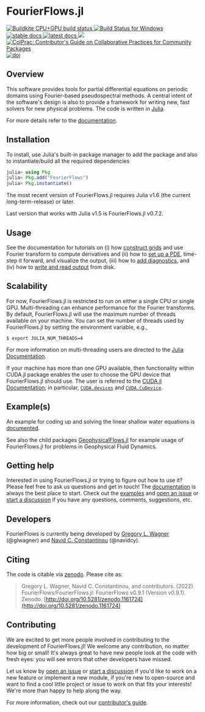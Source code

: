# FourierFlows.jl

<p align="left">
    <a href="https://buildkite.com/julialang/fourierflows-dot-jl">
        <img alt="Buildkite CPU+GPU build status" src="https://img.shields.io/buildkite/4d921fc17b95341ea5477fb62df0e6d9364b61b154e050a123/master?logo=buildkite&label=Buildkite%20CPU%2BGPU">
    </a>
    <a href="https://ci.appveyor.com/project/navidcy/fourierflows-jl">
        <img alt="Build Status for Windows" src="https://img.shields.io/appveyor/ci/navidcy/fourierflows-jl/master?label=Window&logo=appveyor&logoColor=white">
    </a>
    <a href="https://FourierFlows.github.io/FourierFlowsDocumentation/stable">
        <img alt="stable docs" src="https://img.shields.io/badge/documentation-stable%20release-blue">
    </a>
    <a href="https://FourierFlows.github.io/FourierFlowsDocumentation/dev">
        <img alt="latest docs" src="https://img.shields.io/badge/documentation-in%20development-orange">
    </a>
    <a href="https://codecov.io/gh/FourierFlows/FourierFlows.jl">
        <img src="https://codecov.io/gh/FourierFlows/FourierFlows.jl/branch/main/graph/badge.svg?token=BrgeSmKJHD"/>
    </a>
    <a href="https://github.com/SciML/ColPrac">
      <img alt="ColPrac: Contributor's Guide on Collaborative Practices for Community Packages" src="https://img.shields.io/badge/ColPrac-Contributor's%20Guide-blueviolet">
    </a>
    <a href="https://doi.org/10.5281/zenodo.1161724">
        <img alt="doi" src="https://zenodo.org/badge/DOI/10.5281/zenodo.1161724.svg" alt="DOI">
    </a>
</p>


## Overview

This software provides tools for partial differential equations on periodic domains using 
Fourier-based pseudospectral methods. A central intent of the software's design is also to 
provide a framework for writing new, fast solvers for new physical problems. The code is 
written in [Julia][].

For more details refer to the [documentation](https://fourierflows.github.io/FourierFlowsDocumentation/stable/).


## Installation

To install, use Julia's built-in package manager to add the package and also to instantiate/build all the required dependencies

```julia
julia> using Pkg
julia> Pkg.add("FourierFlows")
julia> Pkg.instantiate()
```

The most recent version of FourierFlows.jl requires Julia v1.6 (the current long-term-release) or later.

Last version that works with Julia v1.5 is FourierFlows.jl v0.7.2.


## Usage

See the documentation for tutorials on (i) how [construct grids](https://fourierflows.github.io/FourierFlowsDocumentation/stable/grids/) and use Fourier transform to compute derivatives and (ii) how to [set up a PDE](https://fourierflows.github.io/FourierFlowsDocumentation/stable/problem/), time-step it forward, and visualize the output, (iii) how to [add diagnostics](https://fourierflows.github.io/FourierFlowsDocumentation/stable/diagnostics/), and (iv) how to [write and read output](https://fourierflows.github.io/FourierFlowsDocumentation/stable/output/) from disk.


## Scalability

For now, FourierFlows.jl is restricted to run on either a single CPU or single GPU. Multi-threading
can enhance performance for the Fourier transforms. By default, FourierFlows.jl will use the 
maximum number of threads available on your machine. You can set the number of threads used by
FourierFlows.jl by setting the environment variable, e.g.,

```
$ export JULIA_NUM_THREADS=4
```

For more information on multi-threading users are directed to the [Julia Documentation](https://docs.julialang.org/en/v1/manual/multi-threading/).

If your machine has more than one GPU available, then functionality within CUDA.jl package 
enables the user to choose the GPU device that FourierFlows.jl should use. The user is referred
to the [CUDA.jl Documentation](https://juliagpu.github.io/CUDA.jl/stable/lib/driver/#Device-Management);
in particular, [`CUDA.devices`](https://juliagpu.github.io/CUDA.jl/stable/lib/driver/#CUDA.devices) 
and [`CUDA.CuDevice`](https://juliagpu.github.io/CUDA.jl/stable/lib/driver/#CUDA.CuDevice).


## Example(s)

An example for coding up and solving the linear shallow water equations is [documented](https://fourierflows.github.io/FourierFlowsDocumentation/stable/literated/OneDShallowWaterGeostrophicAdjustment/).

See also the child packages [GeophysicalFlows.jl][] for example usage of FourierFlows.jl for 
problems in Geophysical Fluid Dynamics.


## Getting help

Interested in using FourierFlows.jl or trying to figure out how to use it? Please feel free 
to ask us questions and get in touch! The [documentation](https://fourierflows.github.io/FourierFlowsDocumentation/stable) 
is always the best place to start. Check out the [examples](https://github.com/FourierFlows/FourierFlows.jl/tree/master/examples) and [open an issue](https://github.com/FourierFlows/FourierFlows.jl/issues/new) 
or [start a discussion](https://github.com/FourierFlows/FourierFlows.jl/discussions/new) 
if you have any questions, comments, suggestions, etc.


## Developers

FourierFlows is currently being developed by [Gregory L. Wagner][] (@glwagner)
and [Navid C. Constantinou][] (@navidcy).


## Citing

The code is citable via [zenodo](https://zenodo.org). Please cite as:

> Gregory L. Wagner, Navid C. Constantinou, and contributors. (2022). FourierFlows/FourierFlows.jl: FourierFlows v0.9.1 (Version v0.9.1). Zenodo.  [http://doi.org/10.5281/zenodo.1161724](http://doi.org/10.5281/zenodo.1161724)


## Contributing

We are excited to get more people involved in contributing to the development of FourierFlows.jl! 
We welcome any contribution, no matter how big or small! It's always great to have new people 
look at the code with fresh eyes: you will see errors that other developers have missed.

Let us know by [open an issue](https://github.com/FourierFlows/FourierFlows.jl/issues/new) 
or [start a discussion](https://github.com/FourierFlows/FourierFlows.jl/discussions/new) 
if you'd like to work on a new feature or implement a new module, if you're new to open-source 
and want to find a cool little project or issue to work on that fits your interests! We're more 
than happy to help along the way.

For more information, check out our [contributor's guide](https://github.com/FourierFlows/FourierFlows.jl/blob/master/CONTRIBUTING.md).


[Julia]: https://julialang.org/
[Navid C. Constantinou]: http://www.navidconstantinou.com
[Gregory L. Wagner]: https://glwagner.github.io
[GeophysicalFlows.jl]: https://github.com/FourierFlows/GeophysicalFlows.jl
